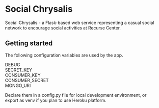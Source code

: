 # Social Chrysalis

Social Chrysalis - a Flask-based web service representing a casual social network to encourage
social activities at Recurse Center.

## Getting started

The following configuration variables are used by the app.

DEBUG  
SECRET_KEY  
CONSUMER_KEY  
CONSUMER_SECRET  
MONGO_URI  

Declare them in a config.py file for local development environment, or export as venv if you plan to use Heroku platform.
